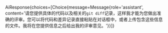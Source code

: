 AiResponse{choices=[Choice{message=Message{role='assistant', content='请您提供具体的代码以及相关的`git diff`记录，这样我才能为您做出准确的评审。您可以将代码和差异记录直接粘贴在对话框中，或者上传包含这些信息的文件。我将在您提供信息之后给出我的评审意见。'}}]}